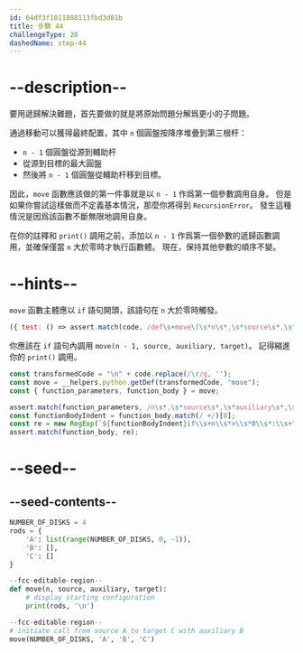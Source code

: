```yaml
---
id: 64df3f1011888113fbd3d81b
title: 步驟 44
challengeType: 20
dashedName: step-44
---
```


# --description--

要用遞歸解決難題，首先要做的就是將原始問題分解爲更小的子問題。

通過移動可以獲得最終配置，其中 `n` 個圓盤按降序堆疊到第三根杆：

- `n - 1` 個圓盤從源到輔助杆
- 從源到目標的最大圓盤
- 然後將 `n - 1` 個圓盤從輔助杆移到目標。

因此，`move` 函數應該做的第一件事就是以 `n - 1` 作爲第一個參數調用自身。 但是如果你嘗試這樣做而不定義基本情況，那麼你將得到 `RecursionError`。 發生這種情況是因爲該函數不斷無限地調用自身。

在你的註釋和 `print()` 調用之前，添加以 `n - 1` 作爲第一個參數的遞歸函數調用，並確保僅當 `n` 大於零時才執行函數體。 現在，保持其他參數的順序不變。

# --hints--

`move` 函數主體應以 `if` 語句開頭，該語句在 `n` 大於零時觸發。

```js
({ test: () => assert.match(code, /def\s+move\(\s*n\s*,\s*source\s*,\s*auxiliary\s*,\s*target\s*\)\s*:\s+if\s+n\s*>\s*0\s*:/) })
```

你應該在 `if` 語句內調用 `move(n - 1, source, auxiliary, target)`。 記得縮進你的 `print()` 調用。

```js
const transformedCode = "\n" + code.replace(/\r/g, '');
const move = __helpers.python.getDef(transformedCode, "move");
const { function_parameters, function_body } = move;

assert.match(function_parameters, /n\s*,\s*source\s*,\s*auxiliary\s*,\s*target/);
const functionBodyIndent = function_body.match(/ +/)[0];
const re = new RegExp(`${functionBodyIndent}if\\s+n\\s*>\\s*0\\s*:\\s+^${functionBodyIndent}( +)move\\(\\s*n\\s*-\\s*1\\s*,\\s*source\\s*,\\s*auxiliary\\s*,\\s*target\\s*\\).+?^${functionBodyIndent}\\1print\\s*\\(\\s*rods\\s*,\\s*("|')\\\\n\\2\\s*\\)`, "ms");
assert.match(function_body, re);
```

# --seed--

## --seed-contents--

```py
NUMBER_OF_DISKS = 4
rods = {
    'A': list(range(NUMBER_OF_DISKS, 0, -1)),
    'B': [],
    'C': []
}

--fcc-editable-region--
def move(n, source, auxiliary, target):
    # display starting configuration
    print(rods, '\n')

--fcc-editable-region--
# initiate call from source A to target C with auxiliary B
move(NUMBER_OF_DISKS, 'A', 'B', 'C')
```
